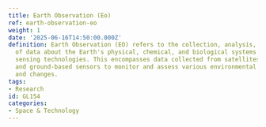 ```yaml
---
title: Earth Observation (Eo)
ref: earth-observation-eo
weight: 1
date: '2025-06-16T14:50:00.000Z'
definition: Earth Observation (EO) refers to the collection, analysis, and interpretation
  of data about the Earth's physical, chemical, and biological systems through remote
  sensing technologies. This encompasses data collected from satellites, aircraft,
  and ground-based sensors to monitor and assess various environmental conditions
  and changes.
tags:
- Research
id: GL154
categories:
- Space & Technology
---
```


